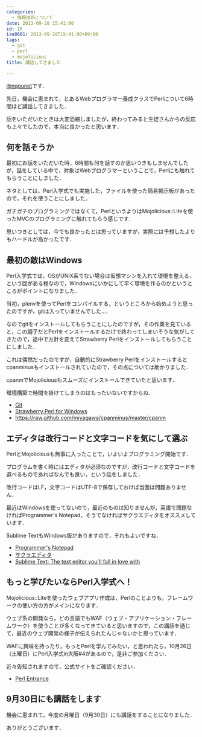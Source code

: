 ```yaml
---
categories:
  - 情報技術について
date: 2013-09-28 15:41:00
id: 16
iso8601: 2013-09-28T15:41:00+09:00
tags:
  - git
  - perl
  - mojolicious
title: 講話してきました

---
```


<p><a href="https://twitter.com/nqounet">@nqounet</a>です．</p> <p>先日，機会に恵まれて，とあるWebプログラマー養成クラスでPerlについて6時間ほど講話してきました．</p> <p>話をいただいたときは大変恐縮しましたが，終わってみると生徒さんからの反応も上々でしたので，本当に良かったと思います．</p> <h2>何を話そうか</h2> <p>最初にお話をいただいた時，6時間も何を話すのか思いつきもしませんでしたが，話をしている中で，対象はWebプログラマーということで，Perlにも触れてもらうことにしました．</p> <p>ネタとしては，Perl入学式でも実施した，ファイルを使った簡易掲示板があったので，それを使うことにしました．</p> <p>ガチガチのプログラミングではなくて，PerlというよりはMojolicious::Liteを使ったMVCのプログラミングに触れてもらう感じです．</p> <p>思いつきとしては，今でも良かったとは思っていますが，実際には予想したよりもハードルが高かったです．</p> <h2>最初の敵はWindows</h2> <p>Perl入学式では，OSがUNIX系でない場合は仮想マシンを入れて環境を整える，という回がある程なので，Windowsにいかにして早く環境を作るのかというところがポイントになりました．</p> <p>当初，plenvを使ってPerlをコンパイルする，というところから始めようと思ったのですが，gitは入っていませんでした…．</p> <p>なのでgitをインストールしてもらうことにしたのですが，その作業を見ていると，この調子だとPerlをインストールするだけで終わってしまいそうな気がしてきたので，途中で方針を変えてStrawberry Perlをインストールしてもらうことにしました．</p> <p>これは偶然だったのですが，自動的にStrawberry Perlをインストールするとcpanminusもインストールされていたので，その点については助かりました．</p> <p>cpanmでMojoliciousもスムーズにインストールできていたと思います．</p> <p>環境構築で時間を掛けてしまうのはもったいないですからね．</p> <ul><li><a href="http://git-scm.com/">Git</a></li><li><a href="http://strawberryperl.com/">Strawberry Perl for Windows</a></li><li><a href="https://raw.githubusercontent.com/miyagawa/cpanminus/master/cpanm">https://raw.github.com/miyagawa/cpanminus/master/cpanm</a></li></ul><h2>エディタは改行コードと文字コードを気にして選ぶ</h2> <p>PerlとMojoliciousも無事に入ったことで，いよいよプログラミング開始です．</p> <p>プログラムを書く時にはエディタが必須なのですが，改行コードと文字コードを選べるものであればなんでも良い，という話をしました．</p> <p>改行コードはLF，文字コードはUTF-8で保存しておけば当面は問題ありません．</p> <p>最近はWindowsを使ってないので，最近のものは知りませんが，英語で問題なければProgrammer's Notepad，そうでなければサクラエディタをオススメしています．</p> <p>Sublime TextもWindows版がありますので，それもよいですね．</p> <ul><li><a href="http://www.pnotepad.org/">Programmer's Notepad</a></li><li><a href="http://sakura-editor.sourceforge.net/">サクラエディタ</a></li><li><a href="http://www.sublimetext.com/">Sublime Text: The text editor you'll fall in love with</a></li></ul><h2>もっと学びたいならPerl入学式へ！</h2> <p>Mojolicious::Liteを使ったウェブアプリ作成は，Perlのことよりも，フレームワークの使い方の方がメインになります．</p> <p>ウェブ系の開発なら，どの言語でもWAF（ウェブ・アプリケーション・フレームワーク）を使うことが多くなってきていると思いますので，この講話を通じて，最近のウェブ開発の様子が伝えられたんじゃないかと思っています．</p> <p>WAFに興味を持ったり，もっとPerlを学んでみたい，と思われたら，10月26日（土曜日）にPerl入学式in大阪#4があるので，是非ご参加ください．</p> <p>近々告知されますので，公式サイトをご確認ください．</p> <ul><li><a href="http://www.perl-entrance.org/">Perl Entrance</a></li></ul><h2>9月30日にも講話をします</h2> <p>機会に恵まれて，今度の月曜日（9月30日）にも講話をすることになりました．</p> <p>ありがとうございます．</p>    	